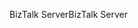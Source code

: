 <span data-ttu-id="dbd28-101">BizTalk Server</span><span class="sxs-lookup"><span data-stu-id="dbd28-101">BizTalk Server</span></span>
